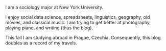 I am a sociology major at New York University.

I enjoy social data science, spreadsheets, linguistics, geography, old movies, and classical music. I am trying to get better at photography, playing piano, and writing (thus the blog).

This fall I am studying abroad in Prague, Czechia. Consequently, this blog doubles as a record of my travels.
